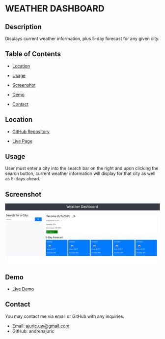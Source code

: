 # WEATHER DASHBOARD

## Description

Displays current weather information, plus 5-day forecast for any given city.

## Table of Contents

* [Location](#location)

* [Usage](#usage)

* [Screenshot](#screenshot)

* [Demo](#demo)

* [Contact](#contact)

## Location

* [GitHub Repository](https://github.com/andrenajuric/weather-dashboard)

* [Live Page](https://andrenajuric.github.io/weather-dashboard/)

## Usage 

User must enter a city into the search bar on the right and upon clicking the search button, current weather information will display for that city as well as 5-days ahead. 

## Screenshot

![screenshot](assets/images/screenshot.png)

## Demo

* [Live Demo](https://www.awesomescreenshot.com/video/2292143?key=033f2939d01a0e4cd090d8b1e828b9b4)

## Contact

You may contact me via email or GitHub with any inquiries.

* Email: ajuric.uw@gmail.com
* GitHub: andrenajuric